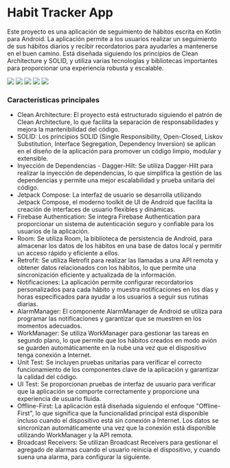 # Habit Tracker App
Este proyecto es una aplicación de seguimiento de hábitos escrita en Kotlin para Android. La aplicación permite a los usuarios realizar un seguimiento de sus hábitos diarios y recibir recordatorios para ayudarles a mantenerse en el buen camino. Está diseñada siguiendo los principios de Clean Architecture y SOLID, y utiliza varias tecnologías y bibliotecas importantes para proporcionar una experiencia robusta y escalable.

![](C:\Users\brian\AndroidStudioProjects\HabitsApp\images-app\Registration.png)
![](C:\Users\brian\AndroidStudioProjects\HabitsApp\images-app\Login.png)
![](C:\Users\brian\AndroidStudioProjects\HabitsApp\images-app\Home.png)
![](C:\Users\brian\AndroidStudioProjects\HabitsApp\images-app\New-habit.png)
![](C:\Users\brian\AndroidStudioProjects\HabitsApp\images-app\Settings.png)


### Características principales

* Clean Architecture: El proyecto está estructurado siguiendo el patrón de Clean Architecture, lo que facilita la separación de responsabilidades y mejora la mantenibilidad del código.
* SOLID: Los principios SOLID (Single Responsibility, Open-Closed, Liskov Substitution, Interface Segregation, Dependency Inversion) se aplican en el diseño de la aplicación para promover un código limpio, modular y extensible.
* Inyección de Dependencias - Dagger-Hilt: Se utiliza Dagger-Hilt para realizar la inyección de dependencias, lo que simplifica la gestión de las dependencias y permite una mejor escalabilidad y prueba unitaria del código.
* Jetpack Compose: La interfaz de usuario se desarrolla utilizando Jetpack Compose, el moderno toolkit de UI de Android que facilita la creación de interfaces de usuario flexibles y dinámicas.
* Firebase Authentication: Se integra Firebase Authentication para proporcionar un sistema de autenticación seguro y confiable para los usuarios de la aplicación.
* Room: Se utiliza Room, la biblioteca de persistencia de Android, para almacenar los datos de los hábitos en una base de datos local y permitir un acceso rápido y eficiente a ellos.
* Retrofit: Se utiliza Retrofit para realizar las llamadas a una API remota y obtener datos relacionados con los hábitos, lo que permite una sincronización eficiente y actualizada de la información.
* Notificaciones: La aplicación permite configurar recordatorios personalizados para cada hábito y muestra notificaciones en los días y horas especificados para ayudar a los usuarios a seguir sus rutinas diarias.
* AlarmManager: El componente AlarmManager de Android se utiliza para programar las notificaciones y garantizar que se muestren en los momentos adecuados.
* WorkManager: Se utiliza WorkManager para gestionar las tareas en segundo plano, lo que permite que los hábitos creados en modo avión se guarden automáticamente en la nube una vez que el dispositivo tenga conexión a Internet.
* Unit Test: Se incluyen pruebas unitarias para verificar el correcto funcionamiento de los componentes clave de la aplicación y garantizar la calidad del código.
* UI Test: Se proporcionan pruebas de interfaz de usuario para verificar que la aplicación se comporte correctamente y proporcione una experiencia de usuario fluida.
* Offline-First: La aplicación está diseñada siguiendo el enfoque "Offline-First", lo que significa que la funcionalidad principal está disponible incluso cuando el dispositivo está sin conexión a Internet. Los datos se sincronizan automáticamente una vez que la conexión está disponible utilizando WorkManager y la API remota.
* Broadcast Receivers: Se utilizan Broadcast Receivers para gestionar el agregado de alarmas cuando el usuario reinicia el dispositivo, y cuando suena una alarma, para configurar la siguiente.